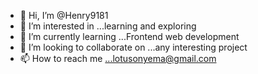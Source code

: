 - 👋 Hi, I’m @Henry9181
- 👀 I’m interested in ...learning and exploring 
- 🌱 I’m currently learning ...Frontend web development
- 💞️ I’m looking to collaborate on ...any interesting project
- 📫 How to reach me ...lotusonyema@gmail.com

<!---
Henry9181/Henry9181 is a ✨ special ✨ repository because its `README.md` (this file) appears on your GitHub profile.
You can click the Preview link to take a look at your changes.
--->

